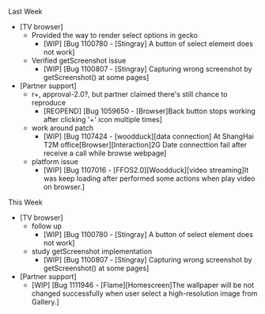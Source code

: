 Last Week

* [TV browser]
  - Provided the way to render select options in gecko
    - [WIP] [Bug 1100780 - [Stingray] A button of select element does not work]
  - Verified getScreenshot issue
    - [WIP] [Bug 1100807 - [Stingray] Capturing wrong screenshot by getScreenshot() at some pages]
* [Partner support]
  - r+, approval-2.0?, but partner claimed there's still chance to reproduce
    - [REOPEND] [Bug 1059650 - [Browser]Back button stops working after clicking '+' icon multiple times]
  - work around patch
    - [WIP] [Bug 1107424 - [woodduck][data connection] At ShangHai T2M office[Browser][Interaction]2G Date connecttion fail after receive a call while browse webpage]
  - platform issue
    - [WIP] [Bug 1107016 - [FFOS2.0][Woodduck][video streaming]It was keep loading after performed some actions when play video on browser.]

This Week

* [TV browser]
  - follow up
    - [WIP] [Bug 1100780 - [Stingray] A button of select element does not work]
  - study getScreenshot implementation
    - [WIP] [Bug 1100807 - [Stingray] Capturing wrong screenshot by getScreenshot() at some pages]
* [Partner support]
  - [WIP] [Bug 1111946 - [Flame][Homescreen]The wallpaper will be not changed successfully when user select a high-resolution image from Gallery.]
